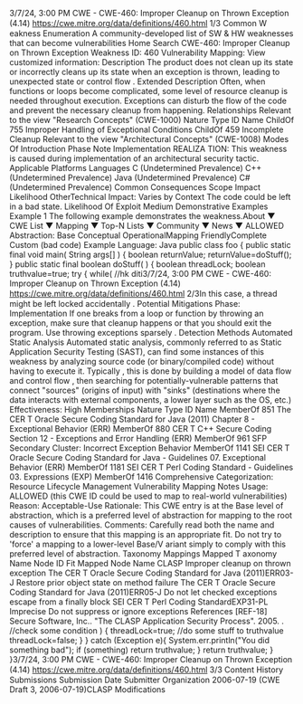 3/7/24, 3:00 PM CWE - CWE-460: Improper Cleanup on Thrown Exception (4.14)
https://cwe.mitre.org/data/deﬁnitions/460.html 1/3
Common W eakness Enumeration
A community-developed list of SW & HW weaknesses that can become
vulnerabilities
Home Search
CWE-460: Improper Cleanup on Thrown Exception
Weakness ID: 460
Vulnerability Mapping: 
View customized information:
 Description
The product does not clean up its state or incorrectly cleans up its state when an exception is thrown, leading to unexpected state or
control flow .
 Extended Description
Often, when functions or loops become complicated, some level of resource cleanup is needed throughout execution. Exceptions can
disturb the flow of the code and prevent the necessary cleanup from happening.
 Relationships
 Relevant to the view "Research Concepts" (CWE-1000)
Nature Type ID Name
ChildOf 755 Improper Handling of Exceptional Conditions
ChildOf 459 Incomplete Cleanup
 Relevant to the view "Architectural Concepts" (CWE-1008)
 Modes Of Introduction
Phase Note
Implementation REALIZA TION: This weakness is caused during implementation of an architectural security tactic.
 Applicable Platforms
Languages
C (Undetermined Prevalence)
C++ (Undetermined Prevalence)
Java (Undetermined Prevalence)
C# (Undetermined Prevalence)
 Common Consequences
Scope Impact Likelihood
OtherTechnical Impact: Varies by Context
The code could be left in a bad state.
 Likelihood Of Exploit
Medium
 Demonstrative Examples
Example 1
The following example demonstrates the weakness.About ▼ CWE List ▼ Mapping ▼ Top-N Lists ▼ Community ▼ News ▼
ALLOWED
Abstraction: Base
Conceptual OperationalMapping
FriendlyComplete Custom
(bad code) Example Language: Java 
public class foo {
public static final void main( String args[] ) {
boolean returnValue;
returnValue=doStuff();
}
public static final boolean doStuff( ) {
boolean threadLock;
boolean truthvalue=true;
try {
while(
//hk diti3/7/24, 3:00 PM CWE - CWE-460: Improper Cleanup on Thrown Exception (4.14)
https://cwe.mitre.org/data/deﬁnitions/460.html 2/3In this case, a thread might be left locked accidentally .
 Potential Mitigations
Phase: Implementation
If one breaks from a loop or function by throwing an exception, make sure that cleanup happens or that you should exit the
program. Use throwing exceptions sparsely .
 Detection Methods
Automated Static Analysis
Automated static analysis, commonly referred to as Static Application Security Testing (SAST), can find some instances of this
weakness by analyzing source code (or binary/compiled code) without having to execute it. Typically , this is done by building a
model of data flow and control flow , then searching for potentially-vulnerable patterns that connect "sources" (origins of input)
with "sinks" (destinations where the data interacts with external components, a lower layer such as the OS, etc.)
Effectiveness: High
 Memberships
Nature Type ID Name
MemberOf 851 The CER T Oracle Secure Coding Standard for Java (2011) Chapter 8 - Exceptional Behavior
(ERR)
MemberOf 880 CER T C++ Secure Coding Section 12 - Exceptions and Error Handling (ERR)
MemberOf 961 SFP Secondary Cluster: Incorrect Exception Behavior
MemberOf 1141 SEI CER T Oracle Secure Coding Standard for Java - Guidelines 07. Exceptional Behavior
(ERR)
MemberOf 1181 SEI CER T Perl Coding Standard - Guidelines 03. Expressions (EXP)
MemberOf 1416 Comprehensive Categorization: Resource Lifecycle Management
 Vulnerability Mapping Notes
Usage: ALLOWED (this CWE ID could be used to map to real-world vulnerabilities)
Reason: Acceptable-Use
Rationale:
This CWE entry is at the Base level of abstraction, which is a preferred level of abstraction for mapping to the root causes of
vulnerabilities.
Comments:
Carefully read both the name and description to ensure that this mapping is an appropriate fit. Do not try to 'force' a mapping to a
lower-level Base/V ariant simply to comply with this preferred level of abstraction.
 Taxonomy Mappings
Mapped T axonomy Name Node ID Fit Mapped Node Name
CLASP Improper cleanup on thrown exception
The CER T Oracle Secure
Coding Standard for Java
(2011)ERR03-J Restore prior object state on method failure
The CER T Oracle Secure
Coding Standard for Java
(2011)ERR05-J Do not let checked exceptions escape from a finally block
SEI CER T Perl Coding
StandardEXP31-PL Imprecise Do not suppress or ignore exceptions
 References
[REF-18] Secure Software, Inc.. "The CLASP Application Security Process". 2005.
.
//check some condition
) {
threadLock=true; //do some stuff to truthvalue
threadLock=false;
}
}
catch (Exception e){
System.err.println("You did something bad");
if (something) return truthvalue;
}
return truthvalue;
}
}3/7/24, 3:00 PM CWE - CWE-460: Improper Cleanup on Thrown Exception (4.14)
https://cwe.mitre.org/data/deﬁnitions/460.html 3/3
 Content History
 Submissions
Submission Date Submitter Organization
2006-07-19
(CWE Draft 3, 2006-07-19)CLASP
 Modifications